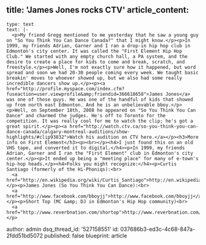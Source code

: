 title: 'James Jones rocks CTV'
article_content:
  -
    type: text
    text: |-
      <p>My friend Gregg mentioned to me yesterday that he saw a young guy on "So You Think You Can Dance Canada?" that I might know.</p><p>In 1999, my friends Adrian, Garner and I ran a drop-in hip hop club in Edmonton's city center. It was called the "First Element Hip Hop Club." We started with any empty church hall, a PA system, and the desire to create a place for kids to come and break, scratch, and freestyle.</p><p>Well, I'm not exactly sure how it happened, but word spread and soon we had 20-30 people coming every week. We taught basic breakin' moves to whoever showed up, but we also had some really incredible dancers show up.</p><p><a href="http://profile.myspace.com/index.cfm?fuseaction=user.viewprofile&amp;friendid=366618658">James Jones</a> was one of those guys. He was one of the handful of kids that showed up from north east Edmonton. And he is an unbelievable bboy.</p><p>Well, on September 18th, 2008 he appeared on "So You Think You Can Dance" and charmed the judges. He's off to Toronto for the competition. It was really cool for me to watch the clip; he's got a great spirit.</p><p><a href="http://watch.ctv.ca/so-you-think-you-can-dance-canada/calgary-montreal-auditions/show-highlights/#clip93832">Watch his audition on CTV here.</a></p><h3>More info on First Element</h3><p><br></p><h4>I just found this on an old VHS tape, and converted it to digital.</h4><p>In 1999, my friends Adrian, Garner and I ran the "First Element" club in Edmonton's city center.</p><p>It ended up being a "meeting place" for many of e-town's hip-hop heads.</p><h4>Folks you might recognize:</h4><p>Curtis Santiago (formerly of the Hi-Phoniqs):<br>
      <a href="http://en.wikipedia.org/wiki/Curtis_Santiago">http://en.wikipedia.org/wiki/Curtis_Santiago</a></p><p>James Jones (So You Think You Can Dance):<br>
      <a href="http://www.facebook.com/bboyjj">http://www.facebook.com/bboyjj</a></p><p>Short Top (MC &amp; DJ in Edmonton's Hip Hop community)<br>
      <a href="http://www.reverbnation.com/shortop">http://www.reverbnation.com/shortop</a></p>
author: admin
dsq_thread_id: '527158551'
id: 037686b3-ed3c-4c68-847a-2fdd51bd5072
published: false
blueprint: article
